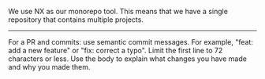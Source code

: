 We use NX as our monorepo tool. This means that we have a single repository that contains multiple projects.

------------------------------------------------------------------------
For a PR and commits:
use semantic commit messages.
For example, "feat: add a new feature" or "fix: correct a typo".
Limit the first line to 72 characters or less.
Use the body to explain what changes you have made and why you made them.
